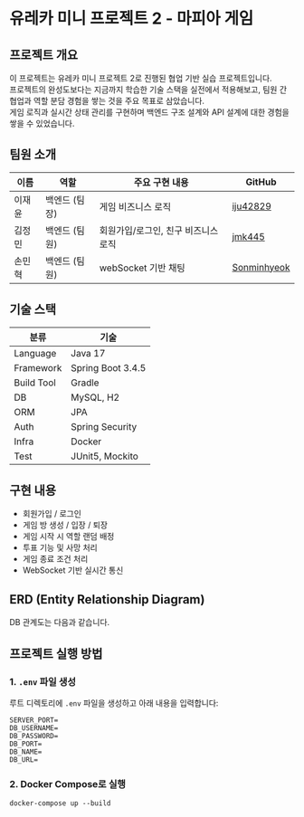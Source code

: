 # 유레카 미니 프로젝트 2 - 마피아 게임 

## 프로젝트 개요

이 프로젝트는 유레카 미니 프로젝트 2로 진행된 협업 기반 실습 프로젝트입니다.  
프로젝트의 완성도보다는 지금까지 학습한 기술 스택을 실전에서 적용해보고, 팀원 간 협업과 역할 분담 경험을 쌓는 것을 주요 목표로 삼았습니다.  
게임 로직과 실시간 상태 관리를 구현하며 백엔드 구조 설계와 API 설계에 대한 경험을 쌓을 수 있었습니다.

## 팀원 소개

| 이름   | 역할           | 주요 구현 내용            | GitHub                                             |
|--------|----------------|-------------------|----------------------------------------------------|
| 이재윤 | 백엔드 (팀장)   | 게임 비즈니스 로직        | [iju42829](https://github.com/iju42829)         |
| 김정민 | 백엔드 (팀원)   | 회원가입/로그인, 친구 비즈니스 로직 | [jmk445](https://github.com/jmk445)        |
| 손민혁 | 백엔드 (팀원)   | webSocket 기반 채팅   | [Sonminhyeok](https://github.com/Sonminhyeok)               |

## 기술 스택

| 분류 | 기술                     |
|------|------------------------|
| Language | Java 17                |
| Framework | Spring Boot 3.4.5      |
| Build Tool | Gradle                 |
| DB | MySQL, H2              |
| ORM | JPA        |
| Auth | Spring Security        |
| Infra | Docker |
| Test | JUnit5, Mockito        |

## 구현 내용

- 회원가입 / 로그인
- 게임 방 생성 / 입장 / 퇴장
- 게임 시작 시 역할 랜덤 배정
- 투표 기능 및 사망 처리
- 게임 종료 조건 처리
- WebSocket 기반 실시간 통신

## ERD (Entity Relationship Diagram)

DB 관계도는 다음과 같습니다.

## 프로젝트 실행 방법

### 1. `.env` 파일 생성

루트 디렉토리에 `.env` 파일을 생성하고 아래 내용을 입력합니다:

```env
SERVER_PORT=
DB_USERNAME=
DB_PASSWORD=
DB_PORT=
DB_NAME=
DB_URL=
```
### 2. Docker Compose로 실행
```
docker-compose up --build
```
